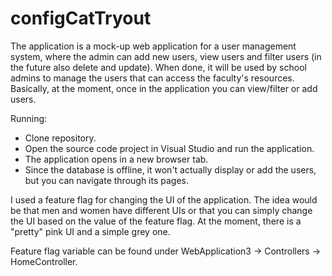 # configCatTryout

The application is a mock-up web application for a user management system, where the admin can add new users, view users and filter users (in the future also delete and update). When done, it will be used by school admins to manage the users that can access the faculty's resources.
Basically, at the moment, once in the application you can view/filter or add users.

Running:

- Clone repository.
- Open the source code project in Visual Studio and run the application.
- The application opens in a new browser tab.
- Since the database is offline, it won't actually display or add the users, but you can navigate through its pages.

I used a feature flag for changing the UI of the application. The idea would be that men and women have different UIs or that you can simply change the UI based 
on the value of the feature flag. At the moment, there is a "pretty" pink UI and a simple grey one.

Feature flag variable can be found under WebApplication3 -> Controllers -> HomeController. 
